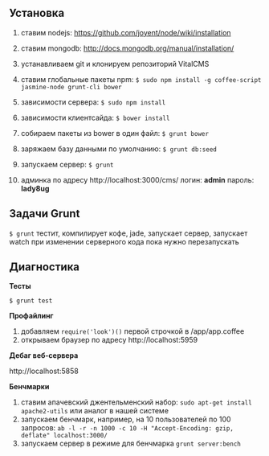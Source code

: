 Установка
---------------
1.  ставим nodejs: https://github.com/joyent/node/wiki/installation
2.  ставим mongodb: http://docs.mongodb.org/manual/installation/
3.  устанавливаем git и клонируем репозиторий VitalCMS
4.  ставим глобальные пакеты npm:
    `$ sudo npm install -g coffee-script jasmine-node grunt-cli bower`
5.  зависимости сервера: 
    `$ sudo npm install`
6.  зависимости клиентсайда: 
    `$ bower install`
7.  собираем пакеты из bower в один файл:
    `$ grunt bower`
8.  заряжаем базу данными по умолчанию:
    `$ grunt db:seed`

10.  запускаем сервер:
     `$ grunt`
11.  админка по адресу http://localhost:3000/cms/
     логин: **admin**
     пароль: **lady8ug**

Задачи Grunt
------------------
`$ grunt`
тестит, компилирует кофе, jade, запускает сервер, запускает watch
при изменении серверного кода пока нужно перезапускать

Диагностика
-------------------
**Тесты**

`$ grunt test`

**Профайлинг**

1.  добавляем `require('look')()` первой строчкой в /app/app.coffee
2.  открываем браузер по адресу http://localhost:5959

**Дебаг веб-сервера**

http://localhost:5858

**Бенчмарки** 

1.  ставим апачевский джентельменский набор:
    `sudo apt-get install apache2-utils` или аналог в нашей системе
2.  запускаем бенчмарк, например, на 10 пользователей по 100 запросов:
    `ab -l -r -n 1000 -c 10 -H "Accept-Encoding: gzip, deflate" localhost:3000/`
3.  запускаем сервер в режиме для бенчмарка
    `grunt server:bench`